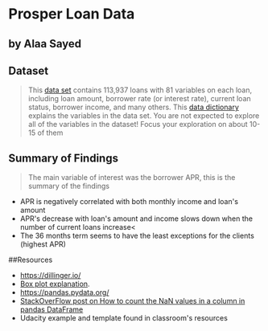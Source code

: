 # Prosper Loan Data
## by Alaa Sayed
## Dataset

> This [data set](https://www.google.com/url?q=https://s3.amazonaws.com/udacity-hosted-downloads/ud651/prosperLoanData.csv&sa=D&ust=1611859174834000&usg=AOvVaw1BF_rdNDnuEPhjYmfLq2_M) contains 113,937 loans with 81 variables on each loan, including loan amount, borrower rate (or interest rate), current loan status, borrower income, and many others.
This [data dictionary](https://docs.google.com/spreadsheets/d/1gDyi_L4UvIrLTEC6Wri5nbaMmkGmLQBk-Yx3z0XDEtI) explains the variables in the data set.
You are not expected to explore all of the variables in the dataset! Focus your exploration on about 10-15 of them


## Summary of Findings

> The main variable of interest was the borrower APR, this is the summary of the findings
- APR is negatively correlated with both monthly income and loan's amount
- APR's decrease with loan's amount and income slows down when the number of current loans increase<
- The 36 months term seems to have the least exceptions for the clients (highest APR)</li>

##Resources 
- https://dillinger.io/
- [Box plot explanation](https://statisticsbyjim.com/basics/graph-groups-boxplots-individual-values/#:~:text=Categorical%20variables%20represent%20groups%20in,I%20show%20in%20this%20post).
- https://pandas.pydata.org/
- [StackOverFlow post on How to count the NaN values in a column in pandas DataFrame](https://stackoverflow.com/questions/26266362/how-to-count-the-nan-values-in-a-column-in-pandas-dataframe)
- Udacity example and template found in classroom's resources